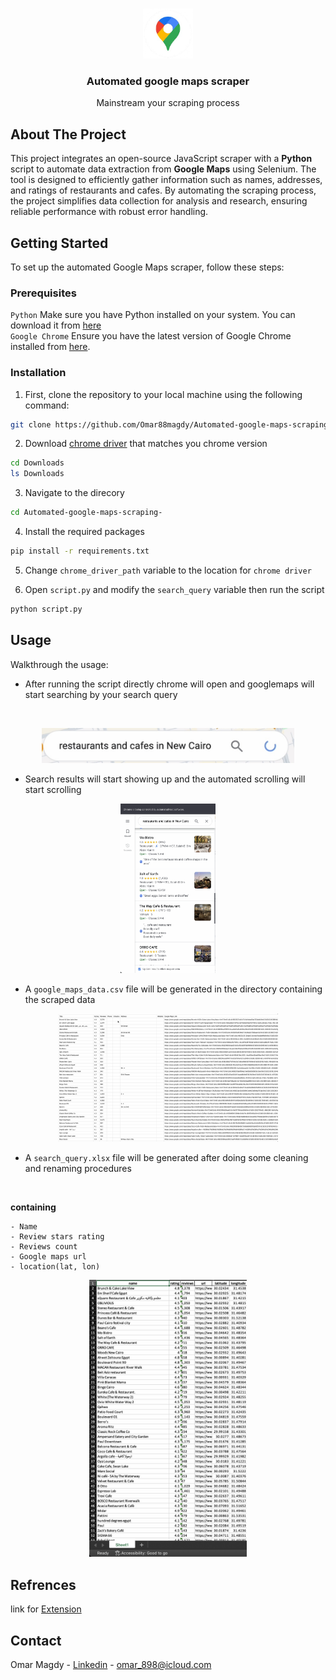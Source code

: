 
<a id="readme-top"></a>



<!-- PROJECT SHIELDS -->
<!--
*** I'm using markdown "reference style" links for readability.
*** Reference links are enclosed in brackets [ ] instead of parentheses ( ).
*** See the bottom of this document for the declaration of the reference variables
*** for contributors-url, forks-url, etc. This is an optional, concise syntax you may use.
*** https://www.markdownguide.org/basic-syntax/#reference-style-links
-->


<!-- PROJECT LOGO -->
<br />
<div align="center">
  <a href="https://github.com/othneildrew/Best-README-Template">
    <img src="images/images-2-removebg-preview.png" alt="Logo" width="80" height="80">
  </a>

  <h3 align="center">Automated google maps scraper</h3>

  <p align="center">
    Mainstream your scraping process
    <br />
  </p>
</div>

<!-- ABOUT THE PROJECT -->
## About The Project

This project integrates an open-source JavaScript scraper with a **Python** script to automate data extraction from **Google Maps** using Selenium. The tool is designed to efficiently gather information such as names, addresses, and ratings of restaurants and cafes. By automating the scraping process, the project simplifies data collection for analysis and research, ensuring reliable performance with robust error handling.


<!-- GETTING STARTED -->
## Getting Started

To set up the automated Google Maps scraper, follow these steps:

### Prerequisites

`Python`  Make sure you have Python installed on your system. You can download it from [here](https://www.google.com/search?client=safari&rls=en&q=python+download&ie=UTF-8&oe=UTF-8)
<br>
`Google Chrome` Ensure you have the latest version of Google Chrome installed from [here](https://www.google.com/chrome/).
 

### Installation


1. First, clone the repository to your local machine using the following command:
```sh
git clone https://github.com/Omar88magdy/Automated-google-maps-scraping-
   ```

2. Download [chrome driver](https://googlechromelabs.github.io/chrome-for-testing/) that matches you chrome version
  ```sh
cd Downloads
ls Downloads
  ```

3. Navigate to the direcory
  ```sh
cd Automated-google-maps-scraping-
   ```
 
4. Install the required packages 
  ```sh
pip install -r requirements.txt
   ```   
5. Change `chrome_driver_path` variable to the location for `chrome driver`

6. Open `script.py` and modify the `search_query` variable then run the script 
 ```sh
python script.py
 ```





<!-- USAGE EXAMPLES -->
## Usage
 Walkthrough the usage:
<br>
* After running the script directly chrome will open and googlemaps will start searching by your search query 
<br>

<p align="center">
  <img src="images/search.jpg" alt="Chrome searching" width="80%">
</p>

<!--   ![**chrome searching**](images/search.jpg) -->

* Search results will start showing up and the automated scrolling will start scrolling 

<p align="center">
  <img src="images/scrolling1.jpg" alt="Chrome searching" width="30%">
</p>

  
* A `google_maps_data.csv` file will be generated in the directory containing the scraped data
<p align="center">
  <img src="images/orig_data.jpg" alt="Chrome searching" width="70%">
</p>

* A `search_query.xlsx` file will be generated after doing some cleaning and renaming procedures
<br>

**containing**

    - Name
    - Review stars rating
    - Reviews count
    - Google maps url
    - location(lat, lon)
    
  <p align="center">
  <img src="images/cleaned_data.jpg" alt="Chrome searching" width="50%">
</p>


## Refrences 
link for [Extension](https://www.youtube.com/watch?v=8VckTa1Wgwc&t=492s)
## Contact

Omar Magdy - [Linkedin](https://www.linkedin.com/in/omar-magdy-197a88215/) - omar_898@icloud.com



